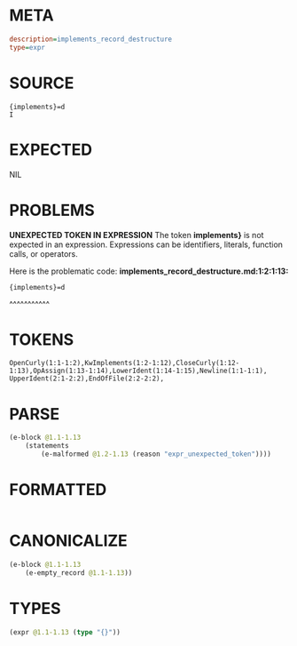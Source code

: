 # META
~~~ini
description=implements_record_destructure
type=expr
~~~
# SOURCE
~~~roc
{implements}=d
I
~~~
# EXPECTED
NIL
# PROBLEMS
**UNEXPECTED TOKEN IN EXPRESSION**
The token **implements}** is not expected in an expression.
Expressions can be identifiers, literals, function calls, or operators.

Here is the problematic code:
**implements_record_destructure.md:1:2:1:13:**
```roc
{implements}=d
```
 ^^^^^^^^^^^


# TOKENS
~~~zig
OpenCurly(1:1-1:2),KwImplements(1:2-1:12),CloseCurly(1:12-1:13),OpAssign(1:13-1:14),LowerIdent(1:14-1:15),Newline(1:1-1:1),
UpperIdent(2:1-2:2),EndOfFile(2:2-2:2),
~~~
# PARSE
~~~clojure
(e-block @1.1-1.13
	(statements
		(e-malformed @1.2-1.13 (reason "expr_unexpected_token"))))
~~~
# FORMATTED
~~~roc

~~~
# CANONICALIZE
~~~clojure
(e-block @1.1-1.13
	(e-empty_record @1.1-1.13))
~~~
# TYPES
~~~clojure
(expr @1.1-1.13 (type "{}"))
~~~

